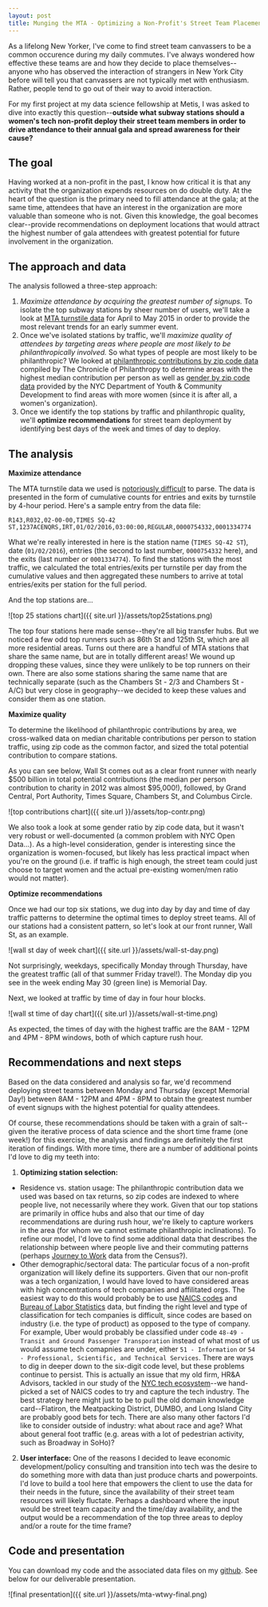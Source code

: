 ```yaml
---
layout: post
title: Munging the MTA - Optimizing a Non-Profit's Street Team Placements
---
```


As a lifelong New Yorker, I've come to find street team canvassers to be a common occurence during my daily commutes. I've always wondered how effective these teams are and how they decide to place themselves--anyone who has observed the interaction of strangers in New York City before will tell you that canvassers are not typically met with enthusiasm. Rather, people tend to go out of their way to avoid interaction. 

For my first project at my data science fellowship at Metis, I was asked to dive into exactly this question--**outside what subway stations should a women's tech non-profit deploy their street team members in order to drive attendance to their annual gala and spread awareness for their cause?**

## The goal

Having worked at a non-profit in the past, I know how critical it is that any activity that the organization expends resources on do double duty. At the heart of the question is the primary need to fill attendance at the gala; at the same time, attendees that have an interest in the organization are more valuable than someone who is not. Given this knowledge, the goal becomes clear--provide recommendations on deployment locations that would attract the highest number of gala attendees with greatest potential for future involvement in the organization. 

## The approach and data

The analysis followed a three-step approach: 
1. *Maximize attendance by acquiring the greatest number of signups.* To isolate the top subway stations by sheer number of users, we'll take a look at [MTA turnstile data](http://web.mta.info/developers/turnstile.html) for April to May 2015 in order to provide the most relevant trends for an early summer event. 
2. Once we've isolated stations by traffic, we'll *maximize quality of attendees by targeting areas where people are most likely to be philanthropically involved.* So what types of people are most likely to be philanthropic? We looked at [philanthropic contributions by zip code data](https://philanthropy.com/interactives/how-america-gives#search) compiled by The Chronicle of Philanthropy to determine areas with the highest median contribution per person as well as [gender by zip code data](https://data.cityofnewyork.us/City-Government/Demographic-Statistics-By-Zip-Code/kku6-nxdu) provided by the NYC Department of Youth & Community Development to find areas with more women (since it is after all, a women's organization). 
3. Once we identify the top stations by traffic and philanthropic quality, we'll **optimize recommendations** for street team deployment by identifying best days of the week and times of day to deploy.

## The analysis

**Maximize attendance**

The MTA turnstile data we used is [notoriously difficult](http://chriswhong.com/open-data/visualizing-the-mtas-turnstile-data/) to parse. The data is presented in the form of cumulative counts for entries and exits by turnstile by 4-hour period. Here's a sample entry from the data file: 

```
R143,R032,02-00-00,TIMES SQ-42 ST,1237ACENQRS,IRT,01/02/2016,03:00:00,REGULAR,0000754332,0001334774
```

What we're really interested in here is the station name (`TIMES SQ-42 ST`), date (`01/02/2016`), entries (the second to last number, `0000754332` here), and the exits (last number or `0001334774`). To find the stations with the most traffic, we calculated the total entries/exits per turnstile per day from the cumulative values and then aggregated these numbers to arrive at total entries/exits per station for the full period.  

And the top stations are...

![top 25 stations chart]({{ site.url }}/assets/top25stations.png)

The top four stations here made sense--they're all big transfer hubs. But we noticed a few odd top runners such as 86th St and 125th St, which are all more residential areas. Turns out there are a handful of MTA stations that share the same name, but are in totally different areas! We wound up dropping these values, since they were unlikely to be top runners on their own. There are also some stations sharing the same name that are technically separate (such as the Chambers St - 2/3 and Chambers St - A/C) but very close in geography--we decided to keep these values and consider them as one station. 

**Maximize quality**

To determine the likelihood of philanthropic contributions by area, we cross-walked data on median charitable contributions per person to station traffic, using zip code as the common factor, and sized the total potential contribution to compare stations. 

As you can see below, Wall St comes out as a clear front runner with nearly $500 billion in total potential contributions (the median per person contribution to charity in 2012 was almost $95,000!), followed, by Grand Central, Port Authority, Times Square, Chambers St, and Columbus Circle. 

![top contributions chart]({{ site.url }}/assets/top-contr.png)

We also took a look at some gender ratio by zip code data, but it wasn't very robust or well-documented (a common problem with NYC Open Data...). As a high-level consideration, gender is interesting since the organization is women-focused, but likely has less practical impact when you're on the ground (i.e. if traffic is high enough, the street team could just choose to target women and the actual pre-existing women/men ratio would not matter).

**Optimize recommendations**

Once we had our top six stations, we dug into day by day and time of day traffic patterns to determine the optimal times to deploy street teams. All of our stations had a consistent pattern, so let's look at our front runner, Wall St, as an example. 

![wall st day of week chart]({{ site.url }}/assets/wall-st-day.png)

Not surprisingly, weekdays, specifically Monday through Thursday, have the greatest traffic (all of that summer Friday travel!). The Monday dip you see in the week ending May 30 (green line) is Memorial Day. 

Next, we looked at traffic by time of day in four hour blocks. 

![wall st time of day chart]({{ site.url }}/assets/wall-st-time.png)

As expected, the times of day with the highest traffic are the 8AM - 12PM and 4PM - 8PM windows, both of which capture rush hour. 

## Recommendations and next steps

Based on the data considered and analysis so far, we'd recommend deploying street teams between Monday and Thursday (except Memorial Day!) between 8AM - 12PM and 4PM - 8PM to obtain the greatest number of event signups with the highest potential for quality attendees. 

Of course, these recommendations should be taken with a grain of salt--given the iterative process of data science and the short time frame (one week!) for this exercise, the analysis and findings are definitely the first iteration of findings. With more time, there are a number of additional points I'd love to dig my teeth into: 

1. **Optimizing station selection:** 
* Residence vs. station usage: The philanthropic contribution data we used was based on tax returns, so zip codes are indexed to where people live, not necessarily where they work. Given that our top stations are primarily in office hubs and also that our time of day recommendations are during rush hour, we're likely to capture workers in the area (for whom we cannot estimate philanthropic inclinations). To refine our model, I'd love to find some additional data that describes the relationship between where people live and their commuting patterns (perhaps [Journey to Work](http://www.census.gov/hhes/commuting/) data from the Census?). 
* Other demographic/sectoral data: The particular focus of a non-profit organization will likely define its supporters. Given that our non-profit was a tech organization, I would have loved to have considered areas with high concentrations of tech companies and affilitated orgs. The easiest way to do this would probably be to use [NAICS codes](http://www.census.gov/eos/www/naics/) and [Bureau of Labor Statistics](http://www.bls.gov/) data, but finding the right level and type of classification for tech companies is difficult, since codes are based on industry (i.e. the type of product) as opposed to the type of company. For example, Uber would probably be classified under code `48-49 - Transit and Ground Passenger Transporation` instead of what most of us would assume tech comapnies are under, either `51 - Information` or `54 - Professional, Scientific, and Technical Services`. There are ways to dig in deeper down to the six-digit code level, but these problems continue to persist. This is actually an issue that my old firm, HR&A Advisors, tackled in our study of the [NYC tech ecosystem](http://www.hraadvisors.com/nyctechstudy/)--we hand-picked a set of NAICS codes to try and capture the tech industry. The best strategy here might just to be to pull the old domain knowledge card--Flatiron, the Meatpacking District, DUMBO, and Long Island City are probably good bets for tech. There are also many other factors I'd like to consider outside of industry: what about race and age? What about general foot traffic (e.g. areas with a lot of pedestrian activity, such as Broadway in SoHo)? 
2. **User interface:** One of the reasons I decided to leave economic development/policy consulting and transition into tech was the desire to do something more with data than just produce charts and powerpoints. I'd love to build a tool here that empowers the client to use the data for their needs in the future, since the availability of their street team resources will likely fluctate. Perhaps a dashboard where the input would be street team capacity and the time/day availability, and the output would be a recommendation of the top three areas to deploy and/or a route for the time frame? 

## Code and presentation

You can download my code and the associated data files on my [github](https://github.com/dianalam/mta-turnstile). See below for our deliverable presentation. 

![final presentation]({{ site.url }}/assets/mta-wtwy-final.png)











